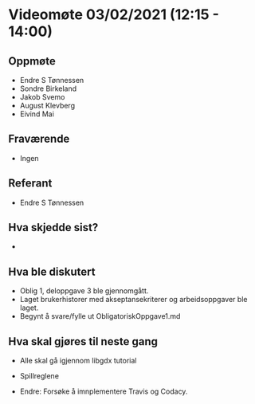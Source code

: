 # Videomøte 03/02/2021 (12:15 - 14:00)

## Oppmøte
* Endre S Tønnessen
* Sondre Birkeland
* Jakob Svemo
* August Klevberg
* Eivind Mai

## Fraværende
* Ingen

## Referant
* Endre S Tønnessen

## Hva skjedde sist?
* 
## Hva ble diskutert
* Oblig 1, deloppgave 3 ble gjennomgått. 
* Laget brukerhistorer med akseptansekriterer og arbeidsoppgaver ble laget.
* Begynt å svare/fylle ut ObligatoriskOppgave1.md

## Hva skal gjøres til neste gang
* Alle skal gå igjennom libgdx tutorial
* Spillreglene

* Endre: Forsøke å imnplementere Travis og Codacy.




